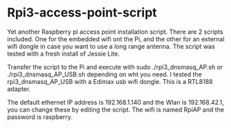 # Rpi3-access-point-script
Yet another Raspberry pi access point installation script.
There are 2 scripts included. One for the embedded wifi ont the Pi, and the other for an external wifi dongle in case you want to use a long range antenna. The script was tested with a fresh install of Jessie Lite. 

Transfer the script to the Pi and execute with sudo ./rpi3_dnsmasq_AP.sh or ./rpi3_dnsmasq_AP_USB.sh depending on wht you need. I tested the rpi3_dnsmasq_AP_USB with a Edimax usb wifi dongle. This is a RTL8188 adapter. 

The default ethernet IP address is 192.168.1.140 and the Wlan is 192.168.42.1, you can change these by editing the script. The wifi is named RpiAP and the password is raspberry.
